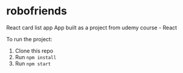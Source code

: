 # robofriends

React card list app
App built as a project from udemy course - React

To run the project:

1. Clone this repo
2. Run `npm install`
3. Run `npm start`